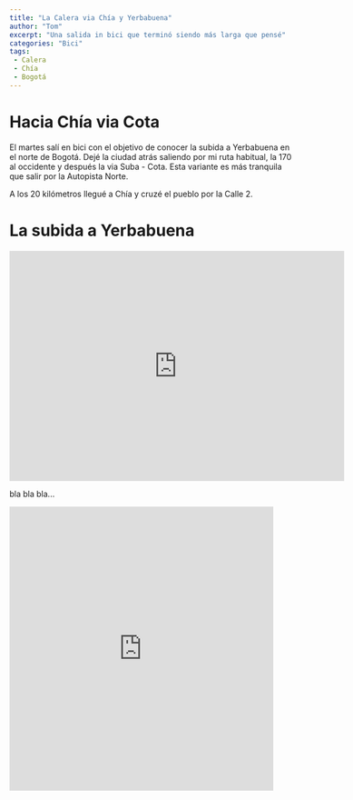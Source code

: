 ```yaml
---
title: "La Calera via Chía y Yerbabuena"
author: "Tom"
excerpt: "Una salida in bici que terminó siendo más larga que pensé"
categories: "Bici"
tags: 
 - Calera
 - Chía
 - Bogotá
---
```


# Hacia Chía via Cota 

El martes salí en bici con el objetivo de conocer la subida a Yerbabuena en el norte de Bogotá. Dejé la ciudad atrás saliendo por mi ruta habitual, la 170 al occidente y después la via Suba - Cota. Esta variante es más tranquila que salir por la Autopista Norte.  

A los 20 kilómetros llegué a Chía y cruzé el pueblo por la Calle 2.  


# La subida a Yerbabuena



<iframe height='405' width='590' frameborder='0' allowtransparency='true' scrolling='no' src='https://www.strava.com/activities/1024133703/embed/30b947514d5b1ab09f205f3bfb5ec27922525277'></iframe>

bla bla bla...

<iframe src='https://connect.garmin.com/modern/activity/embed/1782061872' title='Suba Cycling' width='465' height='500' frameborder='0'></iframe>